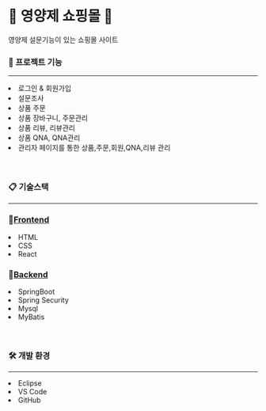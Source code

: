 <div>

# 💊 **영양제 쇼핑몰** 💊

</div>

<span>영양제 설문기능이 있는 쇼핑몰 사이트</span>


<div>

### 🔎 프로젝트 기능

</div>
<hr>
<li>로그인 & 회원가입</li>
<li>설문조사</li>
<li>상품 주문</li>
<li>상품 장바구니, 주문관리</li>
<li>상품 리뷰, 리뷰관리</li>
<li>상품 QNA, QNA관리</li>
<li>관리자 페이지를 통한 상품,주문,회원,QNA,리뷰 관리</li>
<br>
<br>


<div>

### 📋 기술스택

</div>
<hr>

 ###  📕[Frontend](https://github.com/ggangb/React)
<li>HTML</li>
<li>CSS</li>
<li>React</li>

 ###  📘[Backend](https://github.com/BernardMaeng/Back-End.git)
<li>SpringBoot</li>
<li>Spring Security</li>
<li>Mysql</li>
<li>MyBatis</li>

<br>
<br>

<div>

### 🛠 개발 환경

</div>
<hr>
<li>Eclipse</li>
<li>VS Code</li>
<li>GitHub</li>
